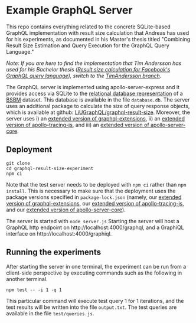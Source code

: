 # Example GraphQL Server
This repo contains everything related to the concrete SQLite-based GraphQL implementation with result size calculation that Andreas has used for his experiments, as documented in his Master's thesis titled "Combining Result Size Estimation and Query Execution for the GraphQL Query Language."

*Note: If you are here to find the implementation that Tim Andersson has used for his Bachelor thesis ([Result size calculation for Facebook's GraphQL query language](http://urn.kb.se/resolve?urn=urn:nbn:se:liu:diva-150026)), switch to the [TimAndersson branch](https://github.com/LiUGraphQL/graphql-result-size-experiment/tree/TimAndersson).*

The GraphQL server is implemented using apollo-server-express and it provides access via SQLite to the [relational database representation](http://wifo5-03.informatik.uni-mannheim.de/bizer/berlinsparqlbenchmark/spec/Dataset/index.html#relationalrepresentation) of a [BSBM](http://wifo5-03.informatik.uni-mannheim.de/bizer/berlinsparqlbenchmark/) dataset. This database is available in the file `database.db`.
The server uses an additional package to calculate the size of query response objects, which is available at github: [LiUGraphQL/graphql-result-size](https://github.com/LiUGraphQL/graphql-result-size).
Moreover, the server uses i) an [extended version of graphql-extensions](https://github.com/LiUGraphQL/graphql-extensions), ii) an [extended version of apollo-tracing-js](https://github.com/LiUGraphQL/apollo-tracing-js), and iii) an [extended version of apollo-server-core](https://github.com/LiUGraphQL/apollo-server-core).

## Deployment
```
git clone
cd graphql-result-size-experiment
npm ci
```
Note that the test server needs to be deployed with `npm ci` rather than `npm install`. This is necessary to make sure that the deployment uses the package versions specified in `package-lock.json` (namely, our [extended version of graphql-extensions](https://github.com/LiUGraphQL/graphql-extensions), our [extended version of apollo-tracing-js](https://github.com/LiUGraphQL/apollo-tracing-js), and our [extended version of apollo-server-core](https://github.com/LiUGraphQL/apollo-server-core)).

The server is started with `node server.js`
Starting the server will host a GraphQL http endpoint on http://localhost:4000/graphql, and a GraphiQL interface on http://localhost:4000/graphiql.

## Running the experiments
After starting the server in one terminal, the experiment can be run from a client-side perspective by executing commands such as the following in another terminal.
```
npm test -- -i 1 -q 1
```
This particular command will execute test query 1 for 1 iterations, and the test results will be written into the file `output.txt`. The test queries are available in the file `test/queries.js`.
